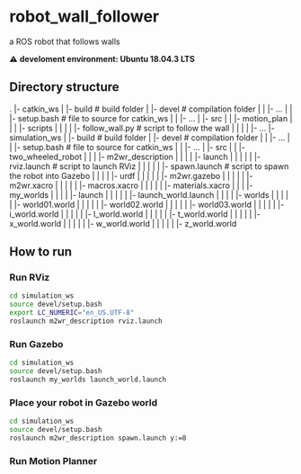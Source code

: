 # robot_wall_follower
a ROS robot that follows walls

:warning: **develoment environment: Ubuntu 18.04.3 LTS**

## Directory structure
.
|- catkin_ws
|   |- build                        # build folder
|   |- devel                        # compilation folder
|   |   |- ...
|   |   |- setup.bash               # file to source for catkin_ws
|   |   |- ...
|   |- src
|   |   |- motion_plan
|   |   |   |- scripts
|   |   |   |   |- follow_wall.py   # script to follow the wall
|   |   |   |   |- ...
|- simulation_ws
|   |- build                        # build folder
|   |- devel                        # compilation folder
|   |   |- ...
|   |   |- setup.bash               # file to source for catkin_ws
|   |   |- ...
|   |- src
|   |   |- two_wheeled_robot
|   |   |   |- m2wr_description
|   |   |   |   |- launch
|   |   |   |   |   |- rviz.launch  # script to launch RViz
|   |   |   |   |   |- spawn.launch # script to spawn the robot into Gazebo
|   |   |   |   |- urdf
|   |   |   |   |   |- m2wr.gazebo
|   |   |   |   |   |- m2wr.xacro
|   |   |   |   |   |- macros.xacro
|   |   |   |   |   |- materials.xacro
|   |   |   |- my_worlds
|   |   |   |   |- launch
|   |   |   |   |   |- launch_world.launch
|   |   |   |   |- worlds
|   |   |   |   |   |- world01.world
|   |   |   |   |   |- world02.world
|   |   |   |   |   |- world03.world
|   |   |   |   |   |- i_world.world
|   |   |   |   |   |- l_world.world
|   |   |   |   |   |- t_world.world
|   |   |   |   |   |- x_world.world
|   |   |   |   |   |- w_world.world
|   |   |   |   |   |- z_world.world

## How to run

### Run RViz
```bash
cd simulation_ws
source devel/setup.bash
export LC_NUMERIC="en_US.UTF-8"
roslaunch m2wr_description rviz.launch
```

### Run Gazebo
```bash
cd simulation_ws
source devel/setup.bash
roslaunch my_worlds launch_world.launch
```

### Place your robot in Gazebo world
```bash
cd simulation_ws
source devel/setup.bash
roslaunch m2wr_description spawn.launch y:=8 
```

### Run Motion Planner
```bash

```


